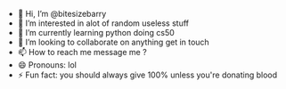 - 👋 Hi, I’m @bitesizebarry
- 👀 I’m interested in alot of random useless stuff
- 🌱 I’m currently learning python doing cs50
- 💞️ I’m looking to collaborate on anything get in touch
- 📫 How to reach me message me ?
- 😄 Pronouns: lol
- ⚡ Fun fact: you should always give 100% unless you're donating blood

<!---
bitesizebarry/bitesizebarry is a ✨ special ✨ repository because its `README.md` (this file) appears on your GitHub profile.
You can click the Preview link to take a look at your changes.
--->
